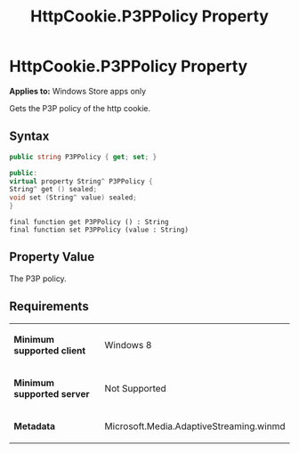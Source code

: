﻿---
title: HttpCookie.P3PPolicy Property
TOCTitle: P3PPolicy Property
ms:assetid: e60a43b1-37c8-480d-97dd-08a47278ef0e
ms:mtpsurl: https://msdn.microsoft.com/en-us/library/JJ822856(v=VS.90)
ms:contentKeyID: 50079610
ms.date: 11/19/2012
mtps_version: v=VS.90
dev_langs:
- csharp
- c++
- jscript
---

# HttpCookie.P3PPolicy Property

**Applies to:** Windows Store apps only

Gets the P3P policy of the http cookie.

## Syntax

``` csharp
public string P3PPolicy { get; set; }
```

``` c++
public:
virtual property String^ P3PPolicy {
String^ get () sealed;
void set (String^ value) sealed;
}
```

``` jscript
final function get P3PPolicy () : String
final function set P3PPolicy (value : String)
```

## Property Value

The P3P policy.

## Requirements

<table>
<colgroup>
<col style="width: 50%" />
<col style="width: 50%" />
</colgroup>
<tbody>
<tr class="odd">
<td><p><strong>Minimum supported client</strong></p></td>
<td><p>Windows 8</p></td>
</tr>
<tr class="even">
<td><p><strong>Minimum supported server</strong></p></td>
<td><p>Not Supported</p></td>
</tr>
<tr class="odd">
<td><p><strong>Metadata</strong></p></td>
<td><p>Microsoft.Media.AdaptiveStreaming.winmd</p></td>
</tr>
</tbody>
</table>

